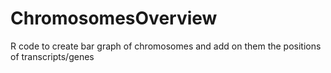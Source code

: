 # ChromosomesOverview
R code to create bar graph of chromosomes and add on them the positions of transcripts/genes
